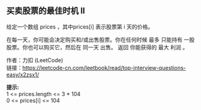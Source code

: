## 买卖股票的最佳时机 II
给定一个数组 prices ，其中prices[i] 表示股票第 i 天的价格。

在每一天，你可能会决定购买和/或出售股票。你在任何时候 最多 只能持有 一股 股票。你也可以购买它，然后在 同一天 出售。
返回 你能获得的 最大 利润 。

作者：力扣 (LeetCode)  
链接：https://leetcode-cn.com/leetbook/read/top-interview-questions-easy/x2zsx1/

**提示:**  
1 <= prices.length <= 3 * 104  
0 <= prices[i] <= 104
